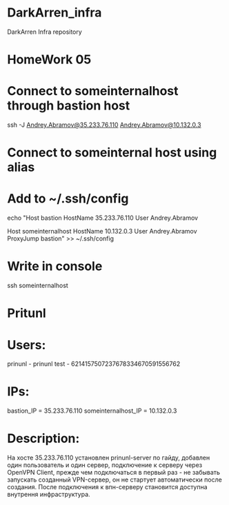 # DarkArren_infra
DarkArren Infra repository

# HomeWork 05

# Connect to someinternalhost through bastion host
ssh -J Andrey.Abramov@35.233.76.110 Andrey.Abramov@10.132.0.3

# Connect to someinternal host using alias
# Add to ~/.ssh/config
echo "Host bastion
    HostName 35.233.76.110
    User Andrey.Abramov

Host someinternalhost
    HostName 10.132.0.3
    User Andrey.Abramov
    ProxyJump bastion" >> ~/.ssh/config

# Write in console
ssh someinternalhost

# Pritunl
# Users:
prinunl - prinunl
test - 6214157507237678334670591556762
# IPs:
bastion_IP = 35.233.76.110
someinternalhost_IP = 10.132.0.3
# Description:
На хосте 35.233.76.110 установлен prinunl-server по гайду, добавлен один пользователь и один сервер, подключение к серверу через OpenVPN Client, прежде чем подключаться в первый раз - не забывать запускать созданный VPN-сервер, он не стартует автоматически после создания.
После подключения к впн-серверу становится доступна внутрення инфраструктура.



